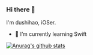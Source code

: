 ### Hi there 👋

<!--
**dushihao/dushihao** is a ✨ _special_ ✨ repository because its `README.md` (this file) appears on your GitHub profile.

Here are some ideas to get you started:

- 🔭 I’m currently working on ...
- 🌱 I’m currently learning ...
- 👯 I’m looking to collaborate on ...
- 🤔 I’m looking for help with ...
- 💬 Ask me about ...
- 📫 How to reach me: ...
- 😄 Pronouns: ...
- ⚡ Fun fact: ...
-->

I'm dushihao, iOSer.
- 🌱 I’m currently learning Swift 

[![Anurag's github stats](https://github-readme-stats.vercel.app/api?username=dushihao&theme=react&show_icons=true)](https://github.com/anuraghazra/github-readme-stats)

